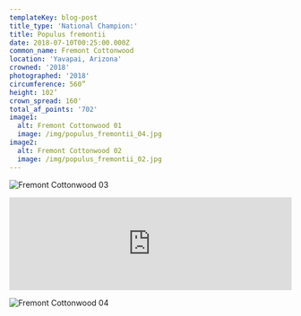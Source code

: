 ```yaml
---
templateKey: blog-post
title_type: 'National Champion:'
title: Populus fremontii
date: 2018-07-10T00:25:00.000Z
common_name: Fremont Cottonwood
location: 'Yavapai, Arizona'
crowned: '2018'
photographed: '2018'
circumference: 560”
height: 102’
crown_spread: 160'
total_af_points: '702'
image1:
  alt: Fremont Cottonwood 01
  image: /img/populus_fremontii_04.jpg
image2:
  alt: Fremont Cottonwood 02
  image: /img/populus_fremontii_02.jpg
---
```

![Fremont Cottonwood 03](/img/populus_fremontii_03.jpg "Fremont Cottonwood 03")

<iframe width="100%" height="166" scrolling="no" frameborder="no" allow="autoplay" src="https://w.soundcloud.com/player/?url=https%3A//api.soundcloud.com/tracks/611950827&color=%23ff5500&auto_play=false&hide_related=false&show_comments=true&show_user=true&show_reposts=false&show_teaser=true"></iframe>

![Fremont Cottonwood 04](/img/populus_fremontii_01.jpg "Fremont Cottonwood 04")
